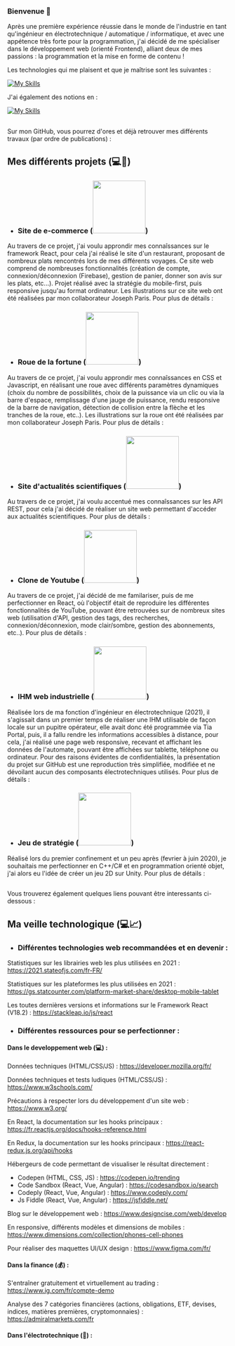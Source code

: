 ### Bienvenue 👋

Après une première expérience réussie dans le monde de l'industrie en tant qu'ingénieur en électrotechnique / automatique / informatique, et avec une appétence très forte pour la programmation, j'ai décidé de me spécialiser dans le développement web (orienté Frontend), alliant deux de mes passions : la programmation et la mise en forme de contenu ! 

Les technologies qui me plaisent et que je maîtrise sont les suivantes : 

[![My Skills](https://skills.thijs.gg/icons?i=html,css,js,react,cpp,unity)](https://skills.thijs.gg)

J'ai également des notions en : 

[![My Skills](https://skills.thijs.gg/icons?i=ts,vue,nodejs,php,py)](https://skills.thijs.gg)

## <p><span></span></p>

Sur mon GitHub, vous pourrez d'ores et déjà retrouver mes différents travaux (par ordre de publications) : 

## <p>Mes différents projets <span>(:computer::page_with_curl:)</span></p>

- ### <p>Site de e-commerce (<span><a href="https://skillicons.dev"><img width="120" src="https://skillicons.dev/icons?i=react,typescript,firebase,vscode"/></a>)</span></p>

Au travers de ce projet, j'ai voulu approndir mes connaîssances sur le framework React, pour cela j'ai réalisé le site d'un restaurant, proposant de nombreux plats rencontrés lors de mes différents voyages. Ce site web comprend de nombreuses fonctionnalités (création de compte, connexion/déconnexion (Firebase), gestion de panier, donner son avis sur les plats, etc...). Projet réalisé avec la stratégie du mobile-first, puis responsive jusqu'au format ordinateur. Les illustrations sur ce site web ont été réalisées par mon collaborateur Joseph Paris. Pour plus de détails : 

- ### <p>Roue de la fortune (<span><a href="https://skillicons.dev"><img width="120" src="https://skillicons.dev/icons?i=html,css,js,vscode"/></a>)</span></p>

Au travers de ce projet, j'ai voulu approndir mes connaîssances en CSS et Javascript, en réalisant une roue avec différents paramètres dynamiques (choix du nombre de possibilités, choix de la puissance via un clic ou via la barre d'espace, remplissage d'une jauge de puissance, rendu responsive de la barre de navigation, détection de collision entre la flèche et les tranches de la roue, etc..). Les illustrations sur la roue ont été réalisées par mon collaborateur Joseph Paris. Pour plus de détails : 

- ### <p>Site d'actualités scientifiques (<span><a href="https://skillicons.dev"><img width="120" src="https://skillicons.dev/icons?i=react,redux,materialui,vscode"/></a>)</span></p>

Au travers de ce projet, j'ai voulu accentué mes connaîssances sur les API REST, pour cela j'ai décidé de réaliser un site web permettant d'accéder aux actualités scientifiques. Pour plus de détails : 

- ### <p>Clone de Youtube (<span><a href="https://skillicons.dev"><img width="120" src="https://skillicons.dev/icons?i=react,redux,materialui,vscode"/></a>)</span></p>

Au travers de ce projet, j'ai décidé de me familariser, puis de me perfectionner en React, où l'objectif était de reproduire les différentes fonctionnalités de YouTube, pouvant être retrouvées sur de nombreux sites web (utilisation d'API, gestion des tags, des recherches, connexion/déconnexion, mode clair/sombre, gestion des abonnements, etc..). Pour plus de détails : 

- ### <p>IHM web industrielle (<span><a href="https://skillicons.dev"><img width="120" src="https://skillicons.dev/icons?i=html,css,js,vscode"/></a>)</span></p>

Réalisée lors de ma fonction d'ingénieur en électrotechnique (2021), il s'agissait dans un premier temps de réaliser une IHM utilisable de façon locale sur un pupitre opérateur, elle avait donc été programmée via Tia Portal, puis, il a fallu rendre les informations accessibles à distance, pour cela, j'ai réalisé une page web responsive, recevant et affichant les données de l'automate, pouvant être affichées sur tablette, téléphone ou ordinateur. Pour des raisons évidentes de confidentialités, la présentation du projet sur GitHub est une reproduction très simplifiée, modifiée et ne dévoilant aucun des composants électrotechniques utilisés. Pour plus de détails :  

- ### <p>Jeu de stratégie (<span><a href="https://skillicons.dev"><img width="120" src="https://skillicons.dev/icons?i=cpp,cs,visualstudio,unity"/></a>)</span></p>

Réalisé lors du premier confinement et un peu après (fevrier à juin 2020), je souhaitais me perfectionner en C++/C# et en programmation orienté objet, j'ai alors eu l'idée de créer un jeu 2D sur Unity. Pour plus de détails : 

## <p><span></span></p>

Vous trouverez également quelques liens pouvant être interessants ci-dessous :

## <p>Ma veille technologique <span>(:computer::chart_with_upwards_trend:)</span></p>

- ### Différentes technologies web recommandées et en devenir : 

Statistiques sur les librairies web les plus utilisées en 2021 : https://2021.stateofjs.com/fr-FR/

Statistiques sur les plateformes les plus utilisées en 2021 : https://gs.statcounter.com/platform-market-share/desktop-mobile-tablet

Les toutes dernières versions et informations sur le Framework React (V18.2) : https://stackleap.io/js/react

- ### Différentes ressources pour se perfectionner : 

#### Dans le developpement web (:computer:) : 

Données techniques (HTML/CSS/JS) : https://developer.mozilla.org/fr/

Données techniques et tests ludiques (HTML/CSS/JS) : https://www.w3schools.com/

Précautions à respecter lors du développement d'un site web : https://www.w3.org/

En React, la documentation sur les hooks principaux : https://fr.reactjs.org/docs/hooks-reference.html

En Redux, la documentation sur les hooks principaux : https://react-redux.js.org/api/hooks

Hébergeurs de code permettant de visualiser le résultat directement :
- Codepen (HTML, CSS, JS) : https://codepen.io/trending
- Code Sandbox (React, Vue, Angular) : https://codesandbox.io/search 
- Codeply (React, Vue, Angular) : https://www.codeply.com/ 
- Js Fiddle (React, Vue, Angular) : https://jsfiddle.net/ 

Blog sur le développement web : https://www.designcise.com/web/develop

En responsive, différents modèles et dimensions de mobiles : https://www.dimensions.com/collection/phones-cell-phones

Pour réaliser des maquettes UI/UX design : https://www.figma.com/fr/

#### Dans la finance (:moneybag:) :  

S'entraîner gratuitement et virtuellement au trading : https://www.ig.com/fr/compte-demo

Analyse des 7 catégories financières (actions, obligations, ETF, devises, indices, matières premières, cryptomonnaies) : https://admiralmarkets.com/fr

#### Dans l'électrotechnique (:electric_plug:) : 

